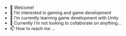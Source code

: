 - 👋 Welcome!
- 👀 I’m interested in gaming and game development
- 🌱 I’m currently learning game development with Unity
- 💞️ Currently I’m not looking to collaborate on anything...
- 📫 How to reach me ...

<!---
FrostCrystals/FrostCrystals is a ✨ special ✨ repository because its `README.md` (this file) appears on your GitHub profile.
You can click the Preview link to take a look at your changes.
--->
